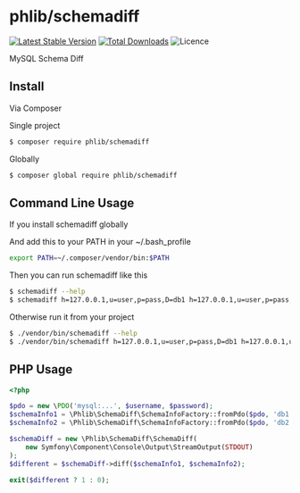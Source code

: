 # phlib/schemadiff

[![Latest Stable Version](https://img.shields.io/packagist/v/phlib/schemadiff.svg)](https://packagist.org/packages/phlib/schemadiff)
[![Total Downloads](https://img.shields.io/packagist/dt/phlib/schemadiff.svg)](https://packagist.org/packages/phlib/schemadiff)
![Licence](https://img.shields.io/github/license/phlib/schemadiff.svg?style=flat-square)

MySQL Schema Diff

## Install

Via Composer

Single project
``` bash
$ composer require phlib/schemadiff
```

Globally
``` bash
$ composer global require phlib/schemadiff
```

## Command Line Usage

If you install schemadiff globally

And add this to your PATH in your ~/.bash_profile
``` bash
export PATH=~/.composer/vendor/bin:$PATH
```

Then you can run schemadiff like this
``` bash 
$ schemadiff --help
$ schemadiff h=127.0.0.1,u=user,p=pass,D=db1 h=127.0.0.1,u=user,p=pass,D=db2
```

Otherwise run it from your project
``` bash
$ ./vendor/bin/schemadiff --help
$ ./vendor/bin/schemadiff h=127.0.0.1,u=user,p=pass,D=db1 h=127.0.0.1,u=user,p=pass,D=db2
```

## PHP Usage
``` php
<?php

$pdo = new \PDO('mysql:...', $username, $password);
$schemaInfo1 = \Phlib\SchemaDiff\SchemaInfoFactory::fromPdo($pdo, 'db1');
$schemaInfo2 = \Phlib\SchemaDiff\SchemaInfoFactory::fromPdo($pdo, 'db2');

$schemaDiff = new \Phlib\SchemaDiff\SchemaDiff(
    new Symfony\Component\Console\Output\StreamOutput(STDOUT)
);
$different = $schemaDiff->diff($schemaInfo1, $schemaInfo2);

exit($different ? 1 : 0);

```

